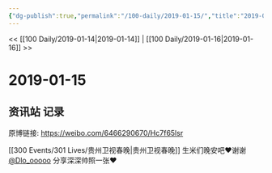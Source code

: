 ```yaml
---
{"dg-publish":true,"permalink":"/100-daily/2019-01-15/","title":"2019-01-15"}
---
```



<< [[100 Daily/2019-01-14\|2019-01-14]] | [[100 Daily/2019-01-16\|2019-01-16]] >>

# 2019-01-15

## 资讯站 记录

原博链接: https://weibo.com/6466290670/Hc7f65lsr

[[300 Events/301 Lives/贵州卫视春晚\|贵州卫视春晚]]
生米们晚安吧❤️谢谢[@Dlo_ooooo](https://weibo.com/n/Dlo_ooooo) 分享深深帅照一张❤️
[](https://weibo.com/detail/4328865696756422)
